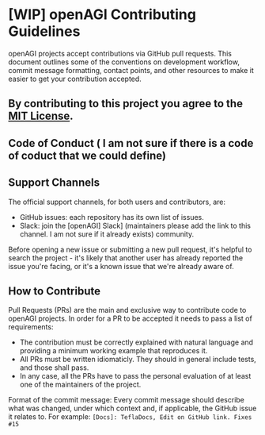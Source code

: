 # [WIP] openAGI Contributing Guidelines

openAGI projects accept contributions via GitHub pull requests. This document outlines some of the conventions on development workflow, commit message formatting, contact points, and other resources to make it easier to get your contribution accepted.

## By contributing to this project you agree to the [MIT License](https://openagi.github.io/tefla/license/). 
## Code of Conduct ( I am not sure if there is a code of coduct that we could define)
## Support Channels

The official support channels, for both users and contributors, are:
- GitHub issues: each repository has its own list of issues.
- Slack: join the [openAGI] Slack] (maintainers please add the link to this channel. I am not sure if it already exists) community.


Before opening a new issue or submitting a new pull request, it's helpful to search the project - it's likely that another user has already reported the issue you're facing, or it's a known issue that we're already aware of.

## How to Contribute

Pull Requests (PRs) are the main and exclusive way to contribute code to openAGI projects. In order for a PR to be accepted it needs to pass a list of requirements:

- The contribution must be correctly explained with natural language and providing a minimum working example that reproduces it.
- All PRs must be written idiomaticly. They should in general include tests, and those shall pass.        
- In any case, all the PRs have to pass the personal evaluation of at least one of the maintainers of the project.

Format of the commit message:
Every commit message should describe what was changed, under which context and, if applicable, the GitHub issue it relates to.
For example:
 `[Docs]: TeflaDocs, Edit on GitHub link. Fixes #15`

